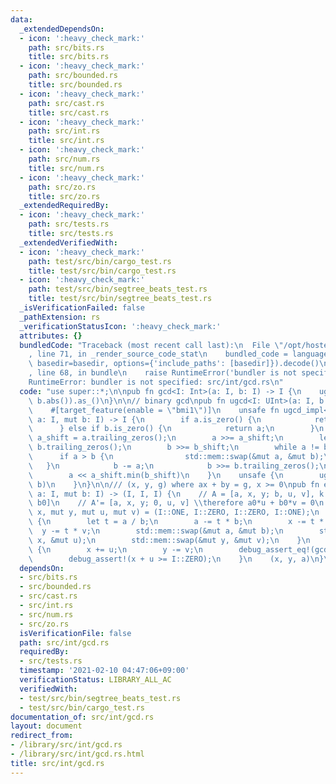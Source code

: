 ```yaml
---
data:
  _extendedDependsOn:
  - icon: ':heavy_check_mark:'
    path: src/bits.rs
    title: src/bits.rs
  - icon: ':heavy_check_mark:'
    path: src/bounded.rs
    title: src/bounded.rs
  - icon: ':heavy_check_mark:'
    path: src/cast.rs
    title: src/cast.rs
  - icon: ':heavy_check_mark:'
    path: src/int.rs
    title: src/int.rs
  - icon: ':heavy_check_mark:'
    path: src/num.rs
    title: src/num.rs
  - icon: ':heavy_check_mark:'
    path: src/zo.rs
    title: src/zo.rs
  _extendedRequiredBy:
  - icon: ':heavy_check_mark:'
    path: src/tests.rs
    title: src/tests.rs
  _extendedVerifiedWith:
  - icon: ':heavy_check_mark:'
    path: test/src/bin/cargo_test.rs
    title: test/src/bin/cargo_test.rs
  - icon: ':heavy_check_mark:'
    path: test/src/bin/segtree_beats_test.rs
    title: test/src/bin/segtree_beats_test.rs
  _isVerificationFailed: false
  _pathExtension: rs
  _verificationStatusIcon: ':heavy_check_mark:'
  attributes: {}
  bundledCode: "Traceback (most recent call last):\n  File \"/opt/hostedtoolcache/Python/3.9.1/x64/lib/python3.9/site-packages/onlinejudge_verify/documentation/build.py\"\
    , line 71, in _render_source_code_stat\n    bundled_code = language.bundle(stat.path,\
    \ basedir=basedir, options={'include_paths': [basedir]}).decode()\n  File \"/opt/hostedtoolcache/Python/3.9.1/x64/lib/python3.9/site-packages/onlinejudge_verify/languages/user_defined.py\"\
    , line 68, in bundle\n    raise RuntimeError('bundler is not specified: {}'.format(path.as_posix()))\n\
    RuntimeError: bundler is not specified: src/int/gcd.rs\n"
  code: "use super::*;\n\npub fn gcd<I: Int>(a: I, b: I) -> I {\n    ugcd(a.abs(),\
    \ b.abs()).as_()\n}\n\n// binary gcd\npub fn ugcd<I: UInt>(a: I, b: I) -> I {\n\
    \    #[target_feature(enable = \"bmi1\")]\n    unsafe fn ugcd_impl<I: UInt>(mut\
    \ a: I, mut b: I) -> I {\n        if a.is_zero() {\n            return b;\n  \
    \      } else if b.is_zero() {\n            return a;\n        }\n        let\
    \ a_shift = a.trailing_zeros();\n        a >>= a_shift;\n        let b_shift =\
    \ b.trailing_zeros();\n        b >>= b_shift;\n        while a != b {\n      \
    \      if a > b {\n                std::mem::swap(&mut a, &mut b);\n         \
    \   }\n            b -= a;\n            b >>= b.trailing_zeros();\n        }\n\
    \        a << a_shift.min(b_shift)\n    }\n    unsafe {\n        ugcd_impl(a,\
    \ b)\n    }\n}\n\n/// (x, y, g) where ax + by = g, x >= 0\npub fn extgcd<I: IInt>(mut\
    \ a: I, mut b: I) -> (I, I, I) {\n    // A = [a, x, y; b, u, v], k = [-1; a0;\
    \ b0]\n    // A'= [a, x, y; 0, u, v] \\therefore a0*u + b0*v = 0\n    let (mut\
    \ x, mut y, mut u, mut v) = (I::ONE, I::ZERO, I::ZERO, I::ONE);\n    while !b.is_zero()\
    \ {\n        let t = a / b;\n        a -= t * b;\n        x -= t * u;\n      \
    \  y -= t * v;\n        std::mem::swap(&mut a, &mut b);\n        std::mem::swap(&mut\
    \ x, &mut u);\n        std::mem::swap(&mut y, &mut v);\n    }\n    if x < I::ZERO\
    \ {\n        x += u;\n        y -= v;\n        debug_assert_eq!(gcd(u, v), I::ONE);\n\
    \        debug_assert!(x + u >= I::ZERO);\n    }\n    (x, y, a)\n}\n"
  dependsOn:
  - src/bits.rs
  - src/bounded.rs
  - src/cast.rs
  - src/int.rs
  - src/num.rs
  - src/zo.rs
  isVerificationFile: false
  path: src/int/gcd.rs
  requiredBy:
  - src/tests.rs
  timestamp: '2021-02-10 04:47:06+09:00'
  verificationStatus: LIBRARY_ALL_AC
  verifiedWith:
  - test/src/bin/segtree_beats_test.rs
  - test/src/bin/cargo_test.rs
documentation_of: src/int/gcd.rs
layout: document
redirect_from:
- /library/src/int/gcd.rs
- /library/src/int/gcd.rs.html
title: src/int/gcd.rs
---
```

